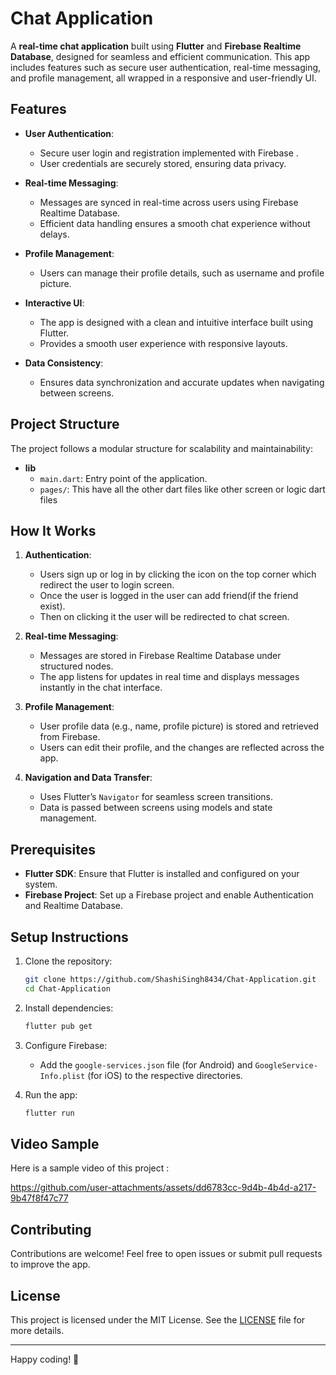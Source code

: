 # Chat Application

A **real-time chat application** built using **Flutter** and **Firebase Realtime Database**, designed for seamless and efficient communication. This app includes features such as secure user authentication, real-time messaging, and profile management, all wrapped in a responsive and user-friendly UI.

## Features

- **User Authentication**:
  - Secure user login and registration implemented with Firebase .
  - User credentials are securely stored, ensuring data privacy.

- **Real-time Messaging**:
  - Messages are synced in real-time across users using Firebase Realtime Database.
  - Efficient data handling ensures a smooth chat experience without delays.

- **Profile Management**:
  - Users can manage their profile details, such as username and profile picture.

- **Interactive UI**:
  - The app is designed with a clean and intuitive interface built using Flutter.
  - Provides a smooth user experience with responsive layouts.

- **Data Consistency**:
  - Ensures data synchronization and accurate updates when navigating between screens.

## Project Structure

The project follows a modular structure for scalability and maintainability:

- **lib**
  - `main.dart`: Entry point of the application.
  - `pages/`: This have all the other dart files like other screen or logic dart files

## How It Works

1. **Authentication**:
   - Users sign up or log in by clicking the icon on the top corner which redirect the user to login screen.
   - Once the user is logged in the user can add friend(if the friend exist).
   - Then on clicking it the user will be redirected to chat screen.

2. **Real-time Messaging**:
   - Messages are stored in Firebase Realtime Database under structured nodes.
   - The app listens for updates in real time and displays messages instantly in the chat interface.

3. **Profile Management**:
   - User profile data (e.g., name, profile picture) is stored and retrieved from Firebase.
   - Users can edit their profile, and the changes are reflected across the app.

4. **Navigation and Data Transfer**:
   - Uses Flutter’s `Navigator` for seamless screen transitions.
   - Data is passed between screens using models and state management.

## Prerequisites

- **Flutter SDK**: Ensure that Flutter is installed and configured on your system.
- **Firebase Project**: Set up a Firebase project and enable Authentication and Realtime Database.

## Setup Instructions

1. Clone the repository:
   ```bash
   git clone https://github.com/ShashiSingh8434/Chat-Application.git
   cd Chat-Application
   ```

2. Install dependencies:
   ```bash
   flutter pub get
   ```

3. Configure Firebase:
   - Add the `google-services.json` file (for Android) and `GoogleService-Info.plist` (for iOS) to the respective directories.

4. Run the app:
   ```bash
   flutter run
   ```

## Video Sample

Here is a sample video of this project :

https://github.com/user-attachments/assets/dd6783cc-9d4b-4b4d-a217-9b47f8f47c77

## Contributing

Contributions are welcome! Feel free to open issues or submit pull requests to improve the app.

## License

This project is licensed under the MIT License. See the [LICENSE](LICENSE) file for more details.

-----

Happy coding! 🚀


